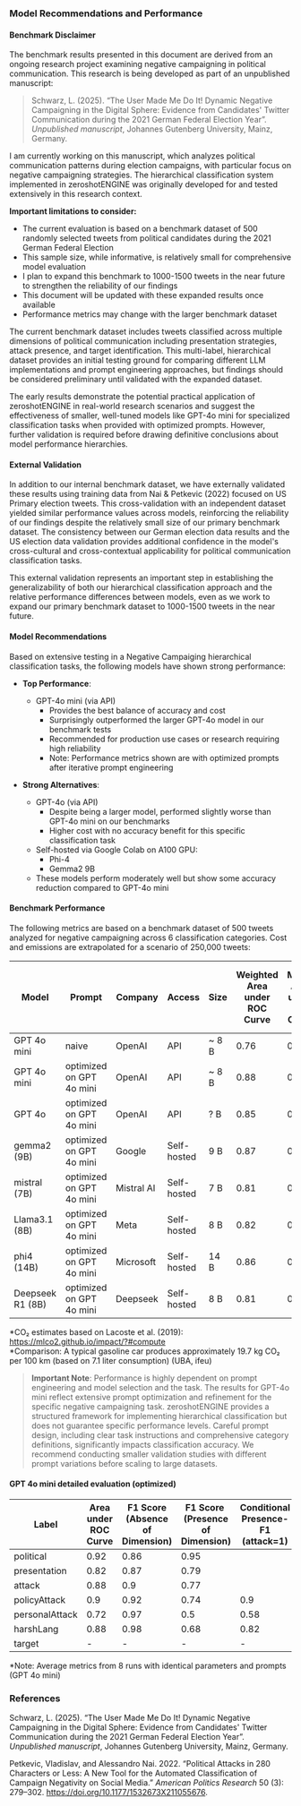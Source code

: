 
### Model Recommendations and Performance

#### Benchmark Disclaimer

The benchmark results presented in this document are derived from an ongoing research project examining negative campaigning in political communication. This research is being developed as part of an unpublished manuscript:

> Schwarz, L. (2025). “The User Made Me Do It! Dynamic Negative Campaigning in the Digital Sphere: Evidence from Candidates' Twitter Communication during the 2021 German Federal Election Year”. *Unpublished manuscript*, Johannes Gutenberg University, Mainz, Germany.

I am currently working on this manuscript, which analyzes political communication patterns during election campaigns, with particular focus on negative campaigning strategies. The hierarchical classification system implemented in zeroshotENGINE was originally developed for and tested extensively in this research context.

**Important limitations to consider:**

* The current evaluation is based on a benchmark dataset of 500 randomly selected tweets from political candidates during the 2021 German Federal Election
* This sample size, while informative, is relatively small for comprehensive model evaluation
* I plan to expand this benchmark to 1000-1500 tweets in the near future to strengthen the reliability of our findings
* This document will be updated with these expanded results once available
* Performance metrics may change with the larger benchmark dataset

The current benchmark dataset includes tweets classified across multiple dimensions of political communication including presentation strategies, attack presence, and target identification. This multi-label, hierarchical dataset provides an initial testing ground for comparing different LLM implementations and prompt engineering approaches, but findings should be considered preliminary until validated with the expanded dataset.

The early results demonstrate the potential practical application of zeroshotENGINE in real-world research scenarios and suggest the effectiveness of smaller, well-tuned models like GPT-4o mini for specialized classification tasks when provided with optimized prompts. However, further validation is required before drawing definitive conclusions about model performance hierarchies.

#### External Validation
In addition to our internal benchmark dataset, we have externally validated these results using training data from Nai & Petkevic (2022) focused on US Primary election tweets. This cross-validation with an independent dataset yielded similar performance values across models, reinforcing the reliability of our findings despite the relatively small size of our primary benchmark dataset. The consistency between our German election data results and the US election data validation provides additional confidence in the model's cross-cultural and cross-contextual applicability for political communication classification tasks.

This external validation represents an important step in establishing the generalizability of both our hierarchical classification approach and the relative performance differences between models, even as we work to expand our primary benchmark dataset to 1000-1500 tweets in the near future.

#### Model Recommendations

Based on extensive testing in a Negative Campaiging hierarchical classification tasks, the following models have shown strong performance:

* **Top Performance**: 
  * GPT-4o mini (via API)
    * Provides the best balance of accuracy and cost
    * Surprisingly outperformed the larger GPT-4o model in our benchmark tests
    * Recommended for production use cases or research requiring high reliability
    * Note: Performance metrics shown are with optimized prompts after iterative prompt engineering

* **Strong Alternatives**: 
  * GPT-4o (via API)
    * Despite being a larger model, performed slightly worse than GPT-4o mini on our benchmarks
    * Higher cost with no accuracy benefit for this specific classification task
  * Self-hosted via Google Colab on A100 GPU:
    * Phi-4
    * Gemma2 9B
  * These models perform moderately well but show some accuracy reduction compared to GPT-4o mini

#### Benchmark Performance

The following metrics are based on a benchmark dataset of 500 tweets analyzed for negative campaigning across 6 classification categories. Cost and emissions are extrapolated for a scenario of 250,000 tweets:

| Model | Prompt | Company | Access | Size | Weighted Area under ROC Curve | Macro Area under ROC Curve | Weighted F1 Score | Macro F1 Score | Est. Cost (250K tweets) | Est. Inference Time in Hours (250.000 tweets) | Est. Inference CO₂ Emissions* (250K tweets) |
|-------|----------|----------|----------|--------------------|-----------------|-----------------------|-----------------------|-----------------------|-----------------------|-----------------------|-----------------------|
| GPT 4o mini | naive | OpenAI | API | ~ 8 B | 0.76 | 0.78 | 0.71 | 0.73 | not estimated | not estimated | not estimated |
| GPT 4o mini | optimized on GPT 4o mini | OpenAI | API | ~ 8 B | 0.88 | 0.85 | 0.84 | 0.74 | ~ 105 € | 96.9 h | 24.81 kg CO₂e |
| GPT 4o | optimized on GPT 4o mini | OpenAI | API | ? B | 0.85 | 0.80 | 0.81 | 0.70 | ~ 3655 € | 101.7 h | ? |
| gemma2 (9B) | optimized on GPT 4o mini | Google | Self-hosted | 9 B | 0.87 | 0.85 | 0.80 | 0.65 | ~ 100 € | 108.2 h | 26.4 kg CO₂e |
| mistral (7B) | optimized on GPT 4o mini | Mistral AI | Self-hosted | 7 B | 0.81 | 0.75 | 0.77 | 0.62 | ~ 50  € | 53.6 h | 13.08 kg CO₂e |
| Llama3.1 (8B) | optimized on GPT 4o mini | Meta | Self-hosted | 8 B | 0.82 | 0.82 | 0.78 | 0.64 | ~ 72 € | 77.6 h | 18.93 kg CO₂e |
| phi4 (14B) | optimized on GPT 4o mini | Microsoft | Self-hosted | 14 B | 0.86 | 0.86 | 0.81 | 0.69 | ~ 121 € | 130.1 h | 31.74 kg CO₂e |
| Deepseek R1 (8B) | optimized on GPT 4o mini | Deepseek | Self-hosted | 8 B | 0.81 | 0.76 | 0.77 | 0.62 | ~ 1361 € | 1464.4 h | 357.31 kg CO₂e |

*CO₂ estimates based on Lacoste et al. (2019): https://mlco2.github.io/impact/?#compute  
*Comparison: A typical gasoline car produces approximately 19.7 kg CO₂ per 100 km (based on 7.1 liter consumption) (UBA, ifeu)

> **Important Note**: Performance is highly dependent on prompt engineering and model selection and the task. The results for GPT-4o mini reflect extensive prompt optimization and refinement for the specific negative campaigning task. zeroshotENGINE provides a structured framework for implementing hierarchical classification but does not guarantee specific performance levels. Careful prompt design, including clear task instructions and comprehensive category definitions, significantly impacts classification accuracy. We recommend conducting smaller validation studies with different prompt variations before scaling to large datasets.

#### GPT 4o mini detailed evaluation (optimized)

| Label | Area under ROC Curve | F1 Score (Absence of Dimension) | F1 Score  (Presence of Dimension) | Conditional Presence-F1 (attack=1) | Mismatch Rate | Support |
|-------|----------|----------|----------|--------------------|-----------------|-----------------------|
| political | 0.92 | 0.86 | 0.95 |  | 0.01 | 379 |
| presentation | 0.82 | 0.87 | 0.79 |  | 0.03 | 211 |
| attack | 0.88 | 0.9 | 0.77 |  | 0.02 | 130 |
| policyAttack | 0.9 | 0.92 | 0.74 | 0.9 | 0.02 | 91 |
| personalAttack | 0.72 | 0.97 | 0.5 | 0.58 | 0.01 | 34 |
| harshLang | 0.88 | 0.98 | 0.68 | 0.82 | 0.01 | 31 |
| target | - | - | - | - | - | - |

*Note: Average metrics from 8 runs with identical parameters and prompts (GPT 4o mini)


### References

Schwarz, L. (2025). “The User Made Me Do It! Dynamic Negative Campaigning in the Digital Sphere: Evidence from Candidates' Twitter Communication during the 2021 German Federal Election Year”. *Unpublished manuscript*, Johannes Gutenberg University, Mainz, Germany.

Petkevic, Vladislav, and Alessandro Nai. 2022. “Political Attacks in 280 Characters or Less: A New Tool for the Automated Classification of Campaign Negativity on Social Media.” *American Politics Research* 50 (3): 279–302. https://doi.org/10.1177/1532673X211055676.

